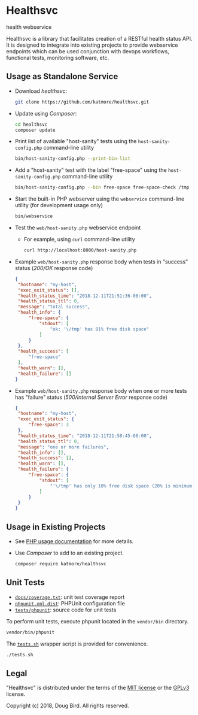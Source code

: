 # Healthsvc
health webservice

Healthsvc is a library that facilitates creation of a RESTful health status API.
It is designed to integrate into existing projects to provide webservice endpoints which can be used conjunction with devops workflows, functional tests, monitoring software, etc.

## Usage as Standalone Service
 * Download *healthsvc*:
    ```sh
    git clone https://github.com/katmore/healthsvc.git
    ```

 * Update using *Composer*:
    ```sh
    cd healthsvc
    composer update
    ```

 * Print list of available "host-sanity" tests using the `host-sanity-config.php` command-line utility
    ```sh
    bin/host-sanity-config.php --print-bin-list
    ```

 * Add a "host-sanity" test with the label "free-space" using the `host-sanity-config.php` command-line utility
    ```sh
    bin/host-sanity-config.php --bin free-space free-space-check /tmp
    ```

 * Start the built-in PHP webserver using the `webservice` command-line utility (for development usage only)
    ```sh
    bin/webservice
    ```

 * Test the `web/host-sanity.php` webservice endpoint
   * For example, using `curl` command-line utility
     ```sh
     curl http://localhost:8000/host-sanity.php
     ```
  * Example `web/host-sanity.php` response body when tests in "success" status (*200/OK* response code)
     ```json
     {
      "hostname": "my-host",
      "exec_exit_status": [],
      "health_status_time": "2018-12-11T21:51:36-08:00",
      "health_status_ttl": 0,
      "message": "total success",
      "health_info": {
          "free-space": {
              "stdout": [
                  "ok: '\/tmp' has 81% free disk space"
              ]
          }
      },
      "health_success": [
          "free-space"
      ],
      "health_warn": [],
      "health_failure": []
     }
     ```
  * Example `web/host-sanity.php` response body when one or more tests has "failure" status (*500/Internal Server Error* response code)
     ```json
     {
      "hostname": "my-host",
      "exec_exit_status": {
          "free-space": 3
      },
      "health_status_time": "2018-12-11T21:58:45-08:00",
      "health_status_ttl": 0,
      "message": "one or more failures",
      "health_info": [],
      "health_success": [],
      "health_warn": [],
      "health_failure": {
          "free-space": {
              "stdout": [
                  "'\/tmp' has only 10% free disk space (20% is minimum required)"
              ]
          }
      }
     }
     ```
     
## Usage in Existing Projects
 * See [PHP usage documentation](./docs/phpdox.md) for more details.

 * Use *Composer* to add to an existing project.
    ```sh
    composer require katmore/healthsvc
    ```

## Unit Tests
 * [`docs/coverage.txt`](./docs/coverage.txt): unit test coverage report
 * [`phpunit.xml.dist`](./phpunit.xml.dist): PHPUnit configuration file
 * [`tests/phpunit`](./tests/phpunit): source code for unit tests

To perform unit tests, execute phpunit located in the `vendor/bin` directory.
```sh
vendor/bin/phpunit
```

The [`tests.sh`](./tests.sh) wrapper script is provided for convenience.
```sh
./tests.sh
```

## Legal
"Healthsvc" is distributed under the terms of the [MIT license](LICENSE) or the [GPLv3](GPLv3) license.

Copyright (c) 2018, Doug Bird. All rights reserved.

